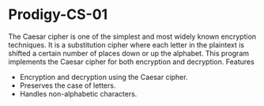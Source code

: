 # Prodigy-CS-01
The Caesar cipher is one of the simplest and most widely known encryption techniques. It is a substitution cipher where each letter in the plaintext is shifted a certain number of places down or up the alphabet. This program implements the Caesar cipher for both encryption and decryption.
Features
- Encryption and decryption using the Caesar cipher.
- Preserves the case of letters.
- Handles non-alphabetic characters.

